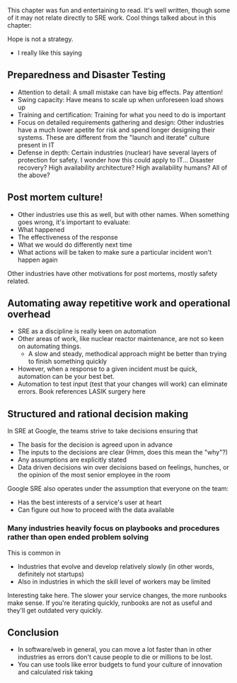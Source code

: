 This chapter was fun and entertaining to read. It's well written, though some of it may not relate directly to SRE work. Cool things talked about in this chapter:

Hope is not a strategy.
- I really like this saying

## Preparedness and Disaster Testing
- Attention to detail: A small mistake can have big effects. Pay attention!
- Swing capacity: Have means to scale up when unforeseen load shows up
- Training and certification: Training for what you need to do is important
- Focus on detailed requirements gathering and design: Other industries have a much lower apetite for risk and spend longer designing their systems. These are different from the "launch and iterate" culture present in IT
- Defense in depth: Certain industries (nuclear) have several layers of protection for safety. I wonder how this could apply to IT... Disaster recovery? High availability architecture? High availability humans? All of the above?

## Post mortem culture!
- Other industries use this as well, but with other names. When something goes wrong, it's important to evaluate:
- What happened
- The effectiveness of the response
- What we would do differently next time
- What actions will be taken to make sure a particular incident won't happen again

Other industries have other motivations for post mortems, mostly safety related.

## Automating away repetitive work and operational overhead
- SRE as a discipline is really keen on automation
- Other areas of work, like nuclear reactor maintenance, are not so keen on automating things.
    - A slow and steady, methodical approach might be better than trying to finish something quickly
- However, when a response to a given incident must be quick, automation can be your best bet.
- Automation to test input (test that your changes will work) can eliminate errors. Book references LASIK surgery here

## Structured and rational decision making
In SRE at Google, the teams strive to take decisions ensuring that
- The basis for the decision is agreed upon in advance
- The inputs to the decisions are clear (Hmm, does this mean the "why"?)
- Any assumptions are explicitly stated
- Data driven decisions win over decisions based on feelings, hunches, or the opinion of the most senior employee in the room

Google SRE also operates under the assumption that everyone on the team:
- Has the best interests of a service's user at heart
- Can figure out how to proceed with the data available

### Many industries heavily focus on playbooks and procedures rather than open ended problem solving
This is common in
- Industries that evolve and develop relatively slowly (in other words, definitely not startups)
- Also in industries in which the skill level of workers may be limited

Interesting take here. The slower your service changes, the more runbooks make sense. If you're iterating quickly, runbooks are not as useful and they'll get outdated very quickly.

## Conclusion
- In software/web in general, you can move a lot faster than in other industries as errors don't cause people to die or millions to be lost.
- You can use tools like error budgets to fund your culture of innovation and calculated risk taking